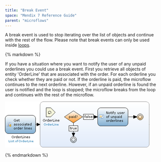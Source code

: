 ```yaml
---
title: "Break Event"
space: "Mendix 7 Reference Guide"
parent: "microflows"
---
```



A break event is used to stop iterating over the list of objects and continue with the rest of the flow. Please note that break events can only be used inside [loops](loop).

<div class="alert alert-info">{% markdown %}

If you have a situation where you want to notify the user of any unpaid orderlines you could use a break event. First you retrieve all objects of entity 'OrderLine' that are associated with the order. For each orderline you check whether they are paid or not. If the orderline is paid, the microflow continues to the next orderline. However, if an unpaid orderline is found the user is notified and the loop is stopped; the microflow breaks from the loop and continues with the rest of the microflow.

![](attachments/819203/917951.png)

{% endmarkdown %}</div>
